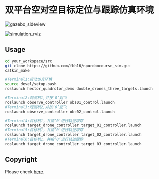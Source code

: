 # 双平台空对空目标定位与跟踪仿真环境

![gazebo_sideview](/home/fbh/图片/gazebo_sideview.png)

![simulation_rviz](/home/fbh/图片/simulation_rviz.png)

## Usage

```bash
cd your_workspace/src
git clone https://github.com/fbh16/npurobocourse_sim.git
catkin_make

#Terminal1:启动仿真环境
source devel/setup.bash
roslaunch hector_quadrotor_demo double_drones_three_targets.launch

#Terminal2:观测机1,并按‘0’起飞
roslaunch observe_controller obs01_control.launch
#Terminal3:观测机2,并按‘0’起飞
roslaunch observe_controller obs02_control.launch

#Terminal4:目标机1，并按‘0’进行轨迹跟踪
roslaunch target_drone_controller target_01_controller.launch
#Terminal5:目标机1，并按‘0’进行轨迹跟踪
roslaunch target_drone_controller target_02_controller.launch
#Terminal6:目标机1，并按‘0’进行轨迹跟踪
roslaunch target_drone_controller target_03_controller.launch
```



## Copyright

Please check [here](LICENSE.txt).
